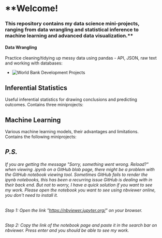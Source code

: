 # **Welcome! 
### This repository contains my data science mini-projects, ranging from data wrangling and statistical inference to machine learning and advanced data visualization.**

#### Data Wrangling
Practice cleaning/tidying up messy data using pandas - API, JSON, raw text and working with databases:
* ![World Bank Development Projects](https://github.com/Albara-Elshaer/DataScienceMiniProjects/blob/master/Data_Wrangling/JSON/World%20Bank%20Data%20.ipynb)

## Inferential Statistics
Useful inferential statistics for drawing conclusions and predicting outcomes. Contains three miniprojects:



## Machine Learning
Various machine learning models, their advantages and limitations. Contains the following miniprojects:


## *P.S.* 
###### If you are getting the message "Sorry, something went wrong. Reload?" when viewing *.ipynb on a GitHub blob page, there might be a problem with the GitHub notebook viewing tool. Sometimes GitHub fails to render the ipynb notebooks, this has been a recurring issue GitHub is dealing with in their back end. But not to worry, I have a quick solution if you want to see my work. Please open the notebook you want to see using nbviewer online, you don't need to install it.*
###### *Step 1: Open the link "https://nbviewer.jupyter.org/" on your browser.* 
###### *Step 2: Copy the link of the notebook page and paste it in the search bar on nbviewer. Press enter and you should be able to see my work.* 
